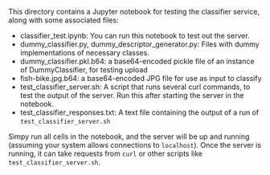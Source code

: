 This directory contains a Jupyter notebook for testing the classifier service,
along with some associated files:

- classifier_test.ipynb: You can run this notebook to test out the server.
- dummy_classifier.py, dummy_descriptor_generator.py: Files with dummy
implementations of necessary classes.
- dummy_classifier.pkl.b64: a base64-encoded pickle file of an instance of
DummyClassifier, for testing upload
- fish-bike.jpg.b64: a base64-encoded JPG file for use as input to classify
- test_classifier_server.sh: A script that runs several curl commands, to test
the output of the server. Run this after starting the server in the notebook.
- test_classifier_responses.txt: A text file containing the output of a run of
`test_classifier_server.sh`

Simpy run all cells in the notebook, and the server will be up and running
(assuming your system allows connections to `localhost`). Once the server is
running, it can take requests from `curl` or other scripts like
`test_classifier_server.sh`.
